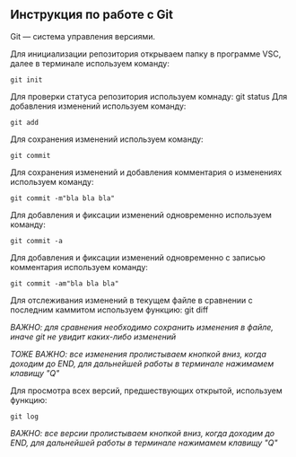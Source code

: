 ## **Инструкция по работе с Git**
Git — система управления версиями.

Для инициализации репозитория открываем папку в программе VSC, далее в терминале используем команду:


    git init

Для проверки статуса репозитория используем комнаду:
    git status
Для добавления изменений используем команду:

    git add

Для сохранения изменений используем команду:

    git commit

Для сохранения изменений и добавления комментария о изменениях используем команду:

    git commit -m"bla bla bla"

Для добавления и фиксации изменений одновременно используем команду:

    git commit -a

Для добавления и фиксации изменений одновременно с записью комментария используем команду:

    git commit -am"bla bla bla"

Для отслеживания изменений в текущем файле в сравнении с последним каммитом используем функцию:
    git diff

*ВАЖНО: для сравнения необходимо сохранить изменения в файле, иначе git не увидит каких-либо изменений*

*ТОЖЕ ВАЖНО: все изменения пролистываем кнопкой вниз, когда доходим до END, для дальнейшей работы в терминале нажимамем клавищу "Q"*

Для просмотра всех версий, предшествующих открытой, используем функцию:

    git log

 *ВАЖНО: все версии пролистываем кнопкой вниз, когда доходим до END, для дальнейшей работы в терминале нажимамем клавищу "Q"*   

